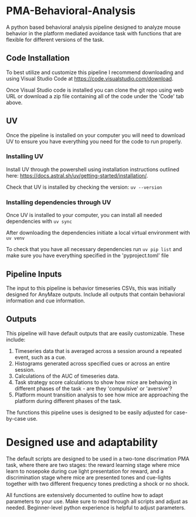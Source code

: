 # PMA-Behavioral-Analysis
A python based behavioral analysis pipeline designed to analyze mouse behavior in the platform mediated avoidance task with functions that are flexible for different versions of the task.

## Code Installation 
To best utilize and customize this pipeline I recommend downloading and using Visual Studio Code at https://code.visualstudio.com/download.

Once Visual Studio code is installed you can clone the git repo using web URL or download a zip file containing all of the code under the 'Code' tab above.

## UV
Once the pipeline is installed on your computer you will need to download UV to ensure you have everything you need for the code to run properly.

### Installing UV
Install UV through the powershell using installation instructions outlined here: https://docs.astral.sh/uv/getting-started/installation/.

Check that UV is installed by checking the version:
`uv --version`

### Installing dependencies through UV
Once UV is installed to your computer, you can install all needed dependencies with `uv sync`

After downloading the dependencies initiate a local virtual environment with `uv venv`

To check that you have all necessary dependencies run `uv pip list` and make sure you have everything specified in the 'pyproject.toml' file

## Pipeline Inputs 
The input to this pipeline is behavior timeseries CSVs, this was initially designed for AnyMaze outputs. Include all outputs that contain behavioral information and cue information.

## Outputs
This pipeline will have default outputs that are easily customizable. These include:

1) Timeseries data that is averaged across a session around a repeated event, such as a cue.
2) Histograms generated across specified cues or across an entire session.
3) Calculations of the AUC of timeseries data.
4) Task strategy score calculations to show how mice are behaving in different phases of the task - are they 'compulsive' or 'aversive'?
5) Platform mount transition analysis to see how mice are approaching the platform during different phases of the task.

The functions this pipeline uses is designed to be easily adjusted for case-by-case use.

# Designed use and adaptability
The default scripts are designed to be used in a two-tone discrimation PMA task, where there are two stages: the reward learning stage where mice learn to nosepoke during cue light presentation for reward, and a discrimination stage where mice are presented tones and cue-lights together with two different frequency tones predicting a shock or no shock.

All functions are extensively documented to outline how to adapt parameters to your use. Make sure to read through all scripts and adjust as needed. Beginner-level python experience is helpful to adjust parameters.